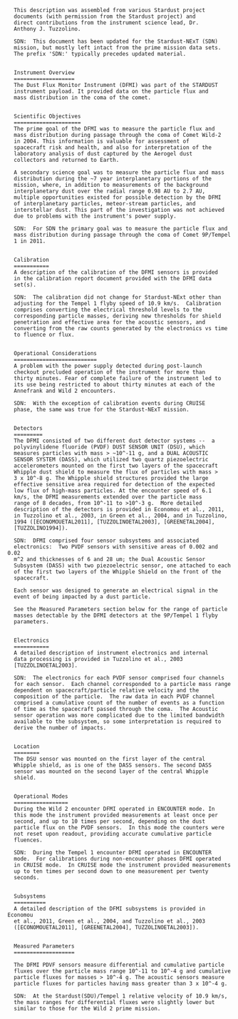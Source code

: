 
 
      This description was assembled from various Stardust project
      documents (with permission from the Stardust project) and
      direct contributions from the instrument science lead, Dr.
      Anthony J. Tuzzolino.
 
      SDN:  This document has been updated for the Stardust-NExT (SDN)
      mission, but mostly left intact from the prime mission data sets.
      The prefix 'SDN:' typically precedes updated material.
 
 
      Instrument Overview
      ===================
      The Dust Flux Monitor Instrument (DFMI) was part of the STARDUST
      instrument payload. It provided data on the particle flux and
      mass distribution in the coma of the comet.
 
 
      Scientific Objectives
      =====================
      The prime goal of the DFMI was to measure the particle flux and
      mass distribution during passage through the coma of Comet Wild-2
      in 2004. This information is valuable for assessment of
      spacecraft risk and health, and also for interpretation of the
      laboratory analysis of dust captured by the Aerogel dust
      collectors and returned to Earth.
 
      A secondary science goal was to measure the particle flux and mass
      distribution during the ~7 year interplanetary portions of the
      mission, where, in addition to measurements of the background
      interplanetary dust over the radial range 0.98 AU to 2.7 AU,
      multiple opportunities existed for possible detection by the DFMI
      of interplanetary particles, meteor-stream particles, and
      interstellar dust. This part of the investigation was not achieved
      due to problems with the instrument's power supply.
 
      SDN:  For SDN the primary goal was to measure the particle flux and
      mass distribution during passage through the coma of Comet 9P/Tempel
      1 in 2011.
 
 
      Calibration
      ===========
      A description of the calibration of the DFMI sensors is provided
      in the calibration report document provided with the DFMI data
      set(s).
 
      SDN:  The calibration did not change for Stardust-NExt other than
      adjusting for the Tempel 1 flyby speed of 10.9 km/s.  Calibration
      comprises converting the electrical threshold levels to the
      corresponding particle masses, deriving new thresholds for shield
      penetration and effective area for the acoustic sensors, and
      converting from the raw counts generated by the electronics vs time
      to fluence or flux.
 
 
      Operational Considerations
      ==========================
      A problem with the power supply detected during post-launch
      checkout precluded operation of the instrument for more than
      thirty minutes. Fear of complete failure of the instrument led to
      its use being restricted to about thirty minutes at each of the
      Annefrank and Wild 2 encounters.
 
      SDN:  With the exception of calibration events during CRUISE
      phase, the same was true for the Stardust-NExT mission.
 
 
      Detectors
      =========
      The DFMI consisted of two different dust detector systems --  a
      polyvinylidene fluoride (PVDF) DUST SENSOR UNIT (DSU), which
      measures particles with mass > ~10^-11 g, and a DUAL ACOUSTIC
      SENSOR SYSTEM (DASS), which utilized two quartz piezoelectric
      accelerometers mounted on the first two layers of the spacecraft
      Whipple dust shield to measure the flux of particles with mass >
      3 x 10^-8 g. The Whipple shield structures provided the large
      effective sensitive area required for detection of the expected
      low flux of high-mass particles. At the encounter speed of 6.1
      km/s, the DFMI measurements extended over the particle mass
      range of 8 decades, from 10^-11 to >10^-3 g.  More detailed
      description of the detectors is provided in Economou et al., 2011,
      in Tuzzolino et al., 2003, in Green et al., 2004, and in Tuzzolino,
      1994 ([ECONOMOUETAL2011], [TUZZOLINOETAL2003], [GREENETAL2004],
      [TUZZOLINO1994]).
 
      SDN:  DFMI comprised four sensor subsystems and associated
      electronics:  Two PVDF sensors with sensitive areas of 0.002 and 0.02
      m^2 and thicknesses of 6 and 28 um; the Dual Acoustic Sensor
      Subsystem (DASS) with two piezoelectric sensor, one attached to each
      of the first two layers of the Whipple Shield on the front of the
      spacecraft.
 
      Each sensor was designed to generate an electrical signal in the
      event of being impacted by a dust particle.
 
      See the Measured Parameters section below for the range of particle
      masses detectable by the DFMI detectors at the 9P/Tempel 1 flyby
      parameters.
 
 
      Electronics
      ===========
      A detailed description of instrument electronics and internal
      data processing is provided in Tuzzolino et al., 2003
      [TUZZOLINOETAL2003].
 
      SDN:  The electronics for each PVDF sensor comprised four channels
      for each sensor.  Each channel corresponded to a particle mass range
      dependent on spacecraft/particle relative velocity and the
      composition of the particle.  The raw data in each PVDF channel
      comprised a cumulative count of the number of events as a function
      of time as the spacecraft passed through the coma.  The Acoustic
      sensor operation was more complicated due to the limited bandwidth
      available to the subsystem, so some interpretation is required to
      derive the number of impacts.
 
 
      Location
      ========
      The DSU sensor was mounted on the first layer of the central
      Whipple shield, as is one of the DASS sensors. The second DASS
      sensor was mounted on the second layer of the central Whipple
      shield.
 
 
      Operational Modes
      =================
      During the Wild 2 encounter DFMI operated in ENCOUNTER mode. In
      this mode the instrument provided measurements at least once per
      second, and up to 10 times per second, depending on the dust
      particle flux on the PVDF sensors.  In this mode the counters were
      not reset upon readout, providing accurate cumulative particle
      fluences.
 
      SDN:  During the Tempel 1 encounter DFMI operated in ENCOUNTER
      mode.  For calibrations during non-encounter phases DFMI operated
      in CRUISE mode.  In CRUISE mode the instrument provided measurements
      up to ten times per second down to one measurement per twenty
      seconds.
 
 
      Subsystems
      ==========
      A detailed description of the DFMI subsystems is provided in Economou
      et al., 2011, Green et al., 2004, and Tuzzolino et al., 2003
      ([ECONOMOUETAL2011], [GREENETAL2004], TUZZOLINOETAL2003]).
 
 
      Measured Parameters
      ===================
 
      The DFMI PDVF sensors measure differential and cumulative particle
      fluxes over the particle mass range 10^-11 to 10^-4 g and cumulative
      particle fluxes for masses > 10^-4 g. The acoustic sensors measure
      particle fluxes for particles having mass greater than 3 x 10^-4 g.
 
      SDN:  At the Stardust(SDU)/Tempel 1 relative velocity of 10.9 km/s,
      the mass ranges for differential fluxes were slightly lower but
      similar to those for the Wild 2 prime mission.

        